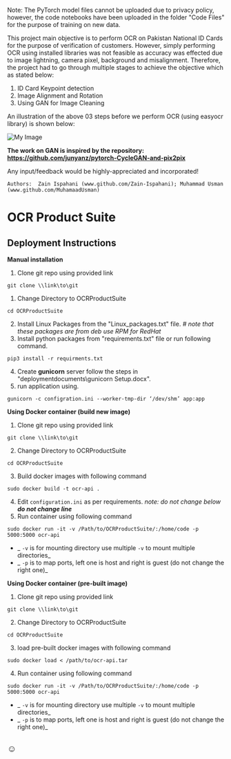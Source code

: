 Note: The PyTorch model files cannot be uploaded due to privacy policy, however, the code notebooks have been uploaded in the folder "Code Files" for the purpose of training on new data.

This project main objective is to perform OCR on Pakistan National ID Cards for the purpose of verification of customers. However, simply performing OCR using installed libraries was not feasible as accuracy was effected due to image lightning, camera pixel, background and misalignment. Therefore, the project had to go through multiple stages to achieve the objective which as stated below:

1. ID Card Keypoint detection
2. Image Alignment and Rotation 
3. Using GAN for Image Cleaning

An illustration of the above 03 steps before we perform OCR (using easyocr library) is shown below:

![My Image](https://github.com/Zain-Ispahani/ID-Card-OCR/Code%20Files/OCR_Process.png)

**The work on GAN is inspired by the repository: https://github.com/junyanz/pytorch-CycleGAN-and-pix2pix**

Any input/feedback would be highly-appreciated and incorporated! 

`Authors:  Zain Ispahani (www.github.com/Zain-Ispahani); Muhammad Usman (www.github.com/MuhamaadUsman)`
# OCR Product Suite


## Deployment Instructions
**Manual installation**

1. Clone git repo using provided link
```unix
git clone \\link\to\git
```
1. Change Directory to OCRProductSuite 
```unix
cd OCRProductSuite
```
2. Install Linux Packages from the "Linux\_packages.txt" file.
_# note that these packages are from deb use RPM for RedHat_
3. Install python packages from "requirements.txt" file or run following command.
```unix
pip3 install -r requirments.txt
```
4. Create **gunicorn** server follow the steps in "deploymentdocuments\gunicorn Setup.docx".
5. run application using.
```unix
gunicorn -c configration.ini --worker-tmp-dir ‘/dev/shm’ app:app
```

**Using Docker container (build new image)**
1. Clone git repo using provided link
```unix
git clone \\link\to\git
```
2. Change Directory to OCRProductSuite 
```unix
cd OCRProductSuite
```
3. Build docker images with following command
```unix
sudo docker build -t ocr-api .
```
4. Edit `configuration.ini` as per requirements. _note: do not change below **do not change line**_
5. Run container using following command
```unix
sudo docker run -it -v /Path/to/OCRProductSuite/:/home/code -p 5000:5000 ocr-api
```
- _ `-v` is for mounting directory use multiple `-v` to mount multiple directories_
- _ `-p` is to map ports, left one is host and right is guest (do not change the right one)_

**Using Docker container (pre-built image)**
1. Clone git repo using provided link
```unix
git clone \\link\to\git
```
2. Change Directory to OCRProductSuite 
```unix
cd OCRProductSuite
```
3. load pre-built docker images with following command
```unix
sudo docker load < /path/to/ocr-api.tar
```
4. Run container using following command
```unix
sudo docker run -it -v /Path/to/OCRProductSuite/:/home/code -p 5000:5000 ocr-api
```
- _ `-v` is for mounting directory use multiple `-v` to mount multiple directories_
- _ `-p` is to map ports, left one is host and right is guest (do not change the right one)_

## ☺
